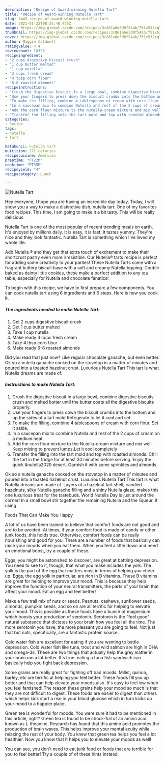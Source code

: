 ```yaml
---
description: "Recipe of Award-winning Nutella Tart"
title: "Recipe of Award-winning Nutella Tart"
slug: 1443-recipe-of-award-winning-nutella-tart
date: 2021-01-23T08:55:48.455Z
image: https://img-global.cpcdn.com/recipes/3c861a6e3d0f54ab/751x532cq70/nutella-tart-recipe-main-photo.jpg
thumbnail: https://img-global.cpcdn.com/recipes/3c861a6e3d0f54ab/751x532cq70/nutella-tart-recipe-main-photo.jpg
cover: https://img-global.cpcdn.com/recipes/3c861a6e3d0f54ab/751x532cq70/nutella-tart-recipe-main-photo.jpg
author: Maggie Caldwell
ratingvalue: 4.4
reviewcount: 10326
recipeingredient:
- "2 cups digestive biscuit crush"
- "1 cup butter melted"
- "1 cup nutella"
- "3 cups fresh cream"
- "4 tbsp corn flour"
- "6-8 roasted almonds"
recipeinstructions:
- "Crush the digestive biscuit.In a large bowl, combine digestive biscuits crush and melted butter until the butter coats all the digestive biscuits properly."
- "Use your fingers to press down the biscuit crumbs into the bottom and up the sides of a tart mold Refrigerate to let it cool and set."
- "To make the filling, combine 4 tablespoons of cream with corn flour. Set it aside."
- "In a saucepan mix to combine Nutella and rest of the 2 cups of cream on a medium heat."
- "Add the corn flour mixture to the Nutella-cream mixture and mix well. Keep mixing to prevent lumps.Let it cool completely"
- "Transfer the filling into the tart mold and top with roasted almonds. Chill the tart in the fridge for at least 30 minutes before serving. Enjoy the quick #nutella2020 desert. Garnish it with some sprinkles and almonds."
categories:
- Recipe
tags:
- nutella
- tart

katakunci: nutella tart 
nutrition: 271 calories
recipecuisine: American
preptime: "PT22M"
cooktime: "PT35M"
recipeyield: "4"
recipecategory: Lunch

---
```



![Nutella Tart](https://img-global.cpcdn.com/recipes/3c861a6e3d0f54ab/751x532cq70/nutella-tart-recipe-main-photo.jpg)

Hey everyone, I hope you are having an incredible day today. Today, I will show you a way to make a distinctive dish, nutella tart. One of my favorites food recipes. This time, I am going to make it a bit tasty. This will be really delicious.

Nutella Tart is one of the most popular of recent trending meals on earth. It's enjoyed by millions daily. It is easy, it is fast, it tastes yummy. They're nice and they look fantastic. Nutella Tart is something which I've loved my whole life.

Add Nutella ® and they get that extra touch of excitement to make their shortcrust pastry even more irresistible. Our Nutella® tarts recipe is perfect for adding some creativity to your parties! These Nutella Tarts come with a fragrant buttery biscuit base with a soft and creamy Nutella topping. Double baked as dainty little cookies, these make a perfect addition to any tea table, especially for Nutella and chocolate fanatics!


To begin with this recipe, we have to first prepare a few components. You can cook nutella tart using 6 ingredients and 6 steps. Here is how you cook it.

<!--inarticleads1-->

##### The ingredients needed to make Nutella Tart:

1. Get 2 cups digestive biscuit crush
1. Get 1 cup butter melted
1. Take 1 cup nutella
1. Make ready 3 cups fresh cream
1. Take 4 tbsp corn flour
1. Make ready 6-8 roasted almonds


Did you read that just now? Like regular chocolate ganache, but even better. Ok so a nutella ganache cooked on the stovetop in a matter of minutes and poured into a toasted hazelnut crust. Luxurious Nutella Tart This tart is what Nutella dreams are made of. 

<!--inarticleads2-->

##### Instructions to make Nutella Tart:

1. Crush the digestive biscuit.In a large bowl, combine digestive biscuits crush and melted butter until the butter coats all the digestive biscuits properly.
1. Use your fingers to press down the biscuit crumbs into the bottom and up the sides of a tart mold Refrigerate to let it cool and set.
1. To make the filling, combine 4 tablespoons of cream with corn flour. Set it aside.
1. In a saucepan mix to combine Nutella and rest of the 2 cups of cream on a medium heat.
1. Add the corn flour mixture to the Nutella-cream mixture and mix well. Keep mixing to prevent lumps.Let it cool completely
1. Transfer the filling into the tart mold and top with roasted almonds. Chill the tart in the fridge for at least 30 minutes before serving. Enjoy the quick #nutella2020 desert. Garnish it with some sprinkles and almonds.


Ok so a nutella ganache cooked on the stovetop in a matter of minutes and poured into a toasted hazelnut crust. Luxurious Nutella Tart This tart is what Nutella dreams are made of. Layers of a hazelnut tart shell, candied hazelnuts, silky Nutella ganache filling and a shiny Nutella glaze, makes this one luxurious treat for the tastebuds. World Nutella Day is just around the corner! In a small bowl stir together the remaining Nutella and the liqueur, if using. 

Foods That Can Make You Happy


A lot of us have been trained to believe that comfort foods are not good and are to be avoided. At times, if your comfort food is made of candy or other junk foods, this holds true. Otherwise, comfort foods can be really nourishing and good for you. There are a number of foods that basically can raise your moods when you eat them. When you feel a little down and need an emotional boost, try a couple of these.

Eggs, you might be astonished to discover, are great at battling depression. You need to see to it, though, that what you make includes the yolk. The yolk is the part of the egg that matters most in terms of helping you cheer up. Eggs, the egg yolk in particular, are rich in B vitamins. These B vitamins are great for helping to improve your mood. This is because they help improve the function of your neural transmitters, the parts of your brain that affect your mood. Eat an egg and feel better!

Make a few trail mix of nuts or seeds. Peanuts, cashews, sunflower seeds, almonds, pumpkin seeds, and so on are all terrific for helping to elevate your mood. This is possible as these foods have a bunch of magnesium which boosts your production of serotonin. Serotonin is the "feel good" natural substance that dictates to your brain how you feel all the time. The more serotonin you have, the more pleasant you are going to feel. Not just that but nuts, specifically, are a fantastic protein source.

Cold water fish are excellent for eating if you are wanting to battle depression. Cold water fish like tuna, trout and wild salmon are high in DHA and omega-3s. These are two things that actually help the grey matter in your brain run a lot better. It's true: eating a tuna fish sandwich can basically help you fight back depression. 

Some grains are really great for fighting off bad moods. Millet, quinoa, barley, etc are terrific at helping you feel better. These foods fill you up better and that can help elevate your moods also. It's easy to feel low when you feel famished! The reason these grains help your mood so much is that they are not difficult to digest. These foods are easier to digest than others which helps kick start a rise in your blood glucose which in turn kicks up your mood to a happier place.

Green tea is wonderful for moods. You were sure it had to be mentioned in this article, right? Green tea is found to be chock-full of an amino acid known as L-theanine. Research has found that this amino acid promotes the production of brain waves. This helps improve your mental acuity while relaxing the rest of your body. You knew that green tea helps you feel a lot healthier. Now you know that it helps you to elevate your moods as well!

You can see, you don't need to eat junk food or foods that are terrible for you to feel better! Try  a  couple of  of  these  hints  instead.

